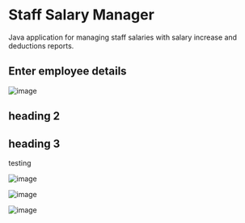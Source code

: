 # Staff Salary Manager
Java application for managing staff salaries with salary increase and deductions reports.

## Enter employee details
![image](https://github.com/basgbasg/test/assets/133644970/f8cf8026-6713-4e17-99dd-3fd75a626d6c)
## heading 2

## heading 3

testing



![image](https://github.com/basgbasg/test/assets/133644970/50b35c71-633d-478f-b2c8-bc4a20bec48c)

![image](https://github.com/basgbasg/test/assets/133644970/eb8d883e-8c7e-41b4-8f9b-6095ab0142c4)

![image](https://github.com/basgbasg/test/assets/133644970/de5d06b2-4b62-4799-aa84-d3c44b993fe7)
